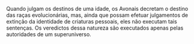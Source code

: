 ﻿Quando julgam os destinos de uma idade, os Avonais decretam o destino das raças evolucionárias, mas, ainda que possam efetuar julgamentos de extinção da identidade de criaturas pessoais, eles não executam tais sentenças. Os veredictos dessa natureza são executados apenas pelas autoridades de um superuniverso.